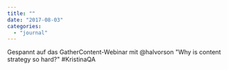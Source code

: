 ```yaml
---
title: ""
date: "2017-08-03"
categories: 
  - "journal"
---
```


Gespannt auf das GatherContent-Webinar mit @halvorson "Why is content strategy so hard?" #KristinaQA
